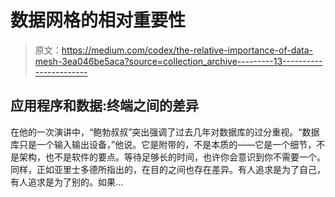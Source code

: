 # 数据网格的相对重要性

> 原文：<https://medium.com/codex/the-relative-importance-of-data-mesh-3ea046be5aca?source=collection_archive---------13----------------------->

## 应用程序和数据:终端之间的差异

在他的一次演讲中，“鲍勃叔叔”突出强调了过去几年对数据库的过分重视。“数据库只是一个输入输出设备，”他说。它是附带的，不是本质的——它是一个细节，不是架构，也不是软件的要点。等待足够长的时间，也许你会意识到你不需要一个。同样，正如亚里士多德所指出的，在目的之间也存在差异。有人追求是为了自己，有人追求是为了别的。如果…
